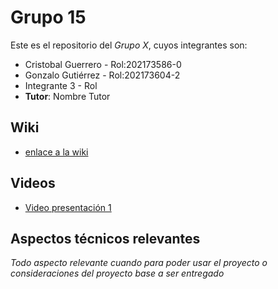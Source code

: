 
# Grupo 15

Este es el repositorio del *Grupo X*, cuyos integrantes son:

* Cristobal Guerrero - Rol:202173586-0
* Gonzalo Gutiérrez - Rol:202173604-2
* Integrante 3 - Rol
* **Tutor**: Nombre Tutor

## Wiki

 * [enlace a la wiki](https://github.com/Nachops/INF236P201G15/wiki)

## Videos

* [Video presentación 1](https://www.youtube.com/watch?v=y1Tg63zPfs4&ab_channel=GonzaloGutierrez)

## Aspectos técnicos relevantes

_Todo aspecto relevante cuando para poder usar el proyecto o consideraciones del proyecto base a ser entregado_
